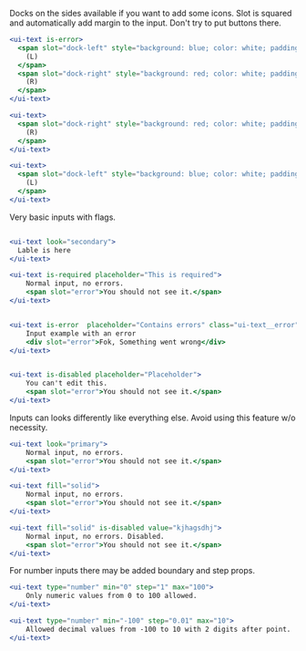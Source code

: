 Docks on the sides available if you want to add some icons. Slot is squared and automatically add margin to the input.
Don't try to put buttons there.

```jsx
<ui-text is-error>
  <span slot="dock-left" style="background: blue; color: white; padding: 2px">
    (L)
  </span>
  <span slot="dock-right" style="background: red; color: white; padding: 2px">
    (R)
  </span>
</ui-text>
```

```jsx
<ui-text>
  <span slot="dock-right" style="background: red; color: white; padding: 2px">
    (R)
  </span>
</ui-text>
```

```jsx
<ui-text>
  <span slot="dock-left" style="background: blue; color: white; padding: 2px">
    (L)
  </span>
</ui-text>
```

Very basic inputs with flags.

```jsx

<ui-text look="secondary">
  Lable is here
</ui-text>

<ui-text is-required placeholder="This is required">
    Normal input, no errors.
    <span slot="error">You should not see it.</span>
</ui-text>


<ui-text is-error  placeholder="Contains errors" class="ui-text__error">
    Input example with an error
    <div slot="error">Fok, Something went wrong</div>
</ui-text>


<ui-text is-disabled placeholder="Placeholder">
    You can't edit this.
    <span slot="error">You should not see it.</span>
</ui-text>


```

Inputs can looks differently like everything else. Avoid using this feature w/o necessity.

```jsx
<ui-text look="primary">
    Normal input, no errors.
    <span slot="error">You should not see it.</span>
</ui-text>

<ui-text fill="solid">
    Normal input, no errors.
    <span slot="error">You should not see it.</span>
</ui-text>

<ui-text fill="solid" is-disabled value="kjhagsdhj">
    Normal input, no errors. Disabled.
    <span slot="error">You should not see it.</span>
</ui-text>


```

For number inputs there may be added boundary and step props.

```jsx
<ui-text type="number" min="0" step="1" max="100">
    Only numeric values from 0 to 100 allowed.
</ui-text>

<ui-text type="number" min="-100" step="0.01" max="10">
    Allowed decimal values from -100 to 10 with 2 digits after point.
</ui-text>
```
